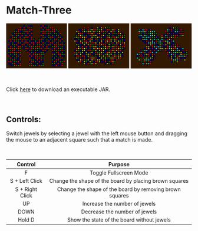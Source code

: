 # Match-Three

![screenshot](screenshot.jpg)

&nbsp;

Click [here](http://carsoncraig.me/jar/MatchThree.jar) to download an executable JAR.

&nbsp;

## Controls:

Switch jewels by selecting a jewel with the left mouse button and dragging the mouse to an adjacent square such that a match is made.

&nbsp;

|Control|Purpose|
|:-:|:-:|
|F                         | Toggle Fullscreen Mode|
|S + Left Click            | Change the shape of the board by placing brown squares|
|S + Right Click           | Change the shape of the board by removing brown squares|
|UP | Increase the number of jewels|
|DOWN | Decrease the number of jewels|
|Hold D | Show the state of the board without jewels|
